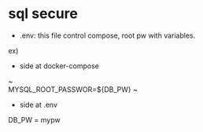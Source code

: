 # sql secure

- .env: this file control compose, root pw with variables.

ex)

- side at docker-compose 
  
~  
MYSQL_ROOT_PASSWOR=${DB_PW}
~

- side at .env
  
DB_PW = mypw
